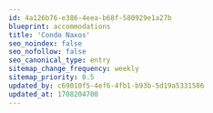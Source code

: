 ```yaml
---
id: 4a126b76-e386-4eea-b68f-580929e1a27b
blueprint: accommodations
title: 'Condo Naxos'
seo_noindex: false
seo_nofollow: false
seo_canonical_type: entry
sitemap_change_frequency: weekly
sitemap_priority: 0.5
updated_by: c69010f5-4ef6-4fb1-b93b-5d19a5331586
updated_at: 1708204700
---
```

